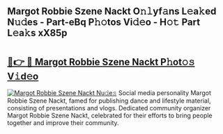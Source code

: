 ## Margot Robbie Szene Nackt O𝚗𝚕yf𝚊ns L𝚎a𝚔ed N𝚞𝚍es - Part-eBq P𝚑𝚘tos Vi𝚍𝚎o - H𝚘𝚝 Part L𝚎a𝚔s xX85p

# <h2><a href="http://kfcuxh.oniu.top/?m=Margot+Robbie+Szene+Nackt">🔗👉 🔴 Margot Robbie Szene Nackt P𝚑ot𝚘𝚜 V𝚒d𝚎o</a></h2>

[![Margot Robbie Szene Nackt Nu𝚍e𝚜](https://i.imgur.com/0qMVB7G.gif)](http://kfcuxh.oniu.top/?m=Margot+Robbie+Szene+Nackt)
Social media personality Margot Robbie Szene Nackt, famed for publishing dance and lifestyle material, consisting of presentations and vlogs. Dedicated community organizer Margot Robbie Szene Nackt, celebrated for their efforts to bring people together and improve their community.  
